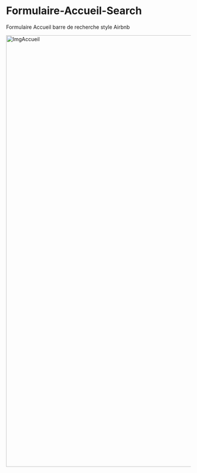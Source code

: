 # Formulaire-Accueil-Search

Formulaire Accueil barre de recherche style Airbnb

<img width="1178" alt="ImgAccueil" src="https://user-images.githubusercontent.com/50487998/98840990-cae1b680-2447-11eb-9055-46a641b049d0.png">
